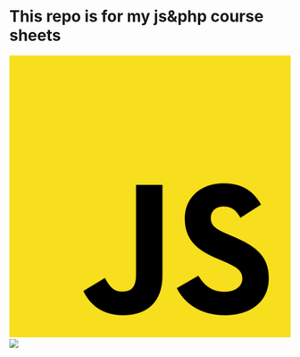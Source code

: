 <h1>This repo is for my js&php course sheets</h1>
<div>
<img src="https://raw.githubusercontent.com/jordanpapaleo/web-logos/master/logos/javascript.svg" style="width:auto; hight:80px">
<img src="https://th.bing.com/th/id/R.be8d9eedd771ac8a2ecced0e087a760b?rik=KcSTJpDs6FEK8w&pid=ImgRaw&r=0" style="width:auto;hight:80px">
</div>
